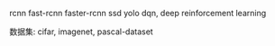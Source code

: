 rcnn fast-rcnn faster-rcnn
ssd
yolo
dqn, deep reinforcement learning

数据集: cifar, imagenet, pascal-dataset